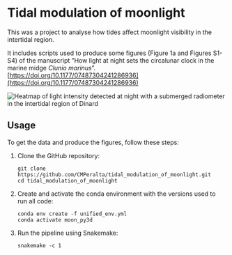 # Tidal modulation of moonlight
This was a project to analyse how tides affect moonlight visibility in the intertidal region. 

It includes scripts used to produce some figures (Figure 1a and Figures S1-S4) of the manuscript ”How light at night sets the circalunar clock in the marine midge *Clunio marinus*”. [https://doi.org/10.1177/07487304241286936](https://doi.org/10.1177/07487304241286936)


![Heatmap of light intensity detected at night with a
submerged radiometer in the intertidal region of Dinard](02_visuals/Figure1a_nm_400_500_600_2cycles_NIGHT.png)

## Usage

To get the data and produce the figures, follow these steps:

1. Clone the GitHub repository:

   ```
   git clone https://github.com/CMPeralta/tidal_modulation_of_moonlight.git
   cd tidal_modulation_of_moonlight
   ```

2. Create and activate the conda environment with the versions used to run all code: 

   ```
   conda env create -f unified_env.yml
   conda activate moon_py3d
   ```

3. Run the pipeline using Snakemake:

   ```
   snakemake -c 1
   ```